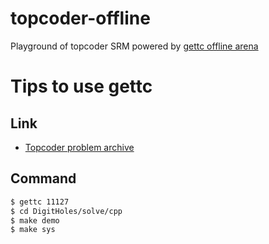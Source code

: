 # topcoder-offline
Playground of topcoder SRM powered by [gettc offline arena](https://github.com/seri/gettc)

# Tips to use gettc

## Link

- [Topcoder problem archive](http://community.topcoder.com/tc?module=ProblemArchive)

## Command

```bash
$ gettc 11127
$ cd DigitHoles/solve/cpp
$ make demo
$ make sys
```